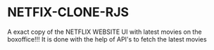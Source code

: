 # NETFIX-CLONE-RJS
A exact copy of the NETFLIX WEBSITE UI with latest movies on the boxoffice!!!
It is done with the help of API's to fetch the latest movies
